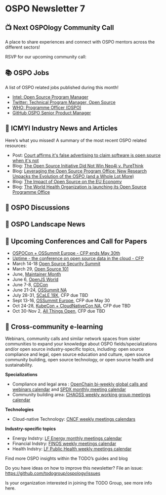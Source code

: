 # OSPO Newsletter 7


## 📺 Next OSPOlogy Community Call

A place to share experiences and connect with OSPO mentors across the different sectors!

RSVP for our upcoming community call:



## 📚 OSPO Jobs

A list of OSPO related jobs published during this month!

* [Intel: Open Source Program Manager](https://jobs.intel.com/ShowJob/Id/3188260/Open-Source-Software-Program-Manager)
* [Twitter: Technical Program Manager, Open Source](https://careers.twitter.com/en/work-for-twitter/202202/b56c1a47-6a1e-401b-b25b-ac887b541f48/da4e6333-04b6-4b97-ac13-fda52e4b1ca5.html/technical-program-manager-open-source.html)
* [WHO: Programme Officer (OSPO)](https://careers.who.int/careersection/ex/jobdetail.ftl?job=2201852&tz=GMT%2B01%3A00&tzname=Europe%2FBerlin)
* [GitHub OSPO Senior Product Manager](https://boards.greenhouse.io/github/jobs/3910679)

## 📌 ICMYI Industry News and Articles

Here’s what you missed! A summary of the most recent OSPO related resources:

* Post: [Court affirms it's false advertising to claim software is open source when it's not](https://opensource.org/blog/court-affirms-its-false-advertising-to-claim-software-is-open-source-when-its-not)
* Blog: [The Open Source Initiative Did Not Win Neo4j v. PureThink](https://writing.kemitchell.com/2022/03/17/OSI-Neo4j-PureThink.html)
* Blog: [Leveraging the Open Source Program Office: New Research Unpacks the Evolution of the OSPO (and a Whole Lot More)](https://www.linuxfoundation.org/blog/leveraging-the-open-source-program-office-new-research-unpacks-the-evolution-of-the-ospo-and-a-whole-lot-more/)
* Blog: [The Impact of Open Source on the EU Economy](https://blog.irvingwb.com/blog/2022/03/impact-of-open-source-on-the-european-community.html)
* Blog: [The World Health Organization is launching its Open Source Programme Office](https://socialimpact.github.com/insights/world-health-organization-OSPO-launch/) 

## 🙋 OSPO Discussions


## 📩 OSPO Landscape News





## 📎 Upcoming Conferences and Call for Papers

* [OSPOCon + OSSummit Europe - CFP ends May 30th](https://events.linuxfoundation.org/open-source-summit-europe/program/cfp/)
* [Uptime - the conference on open source data in the cloud - CFP](https://sessionize.com/uptime-conference-2022/)
* March 14-18 [Open Source Security Summit](https://open-security-summit.org/)
* March 29, [Open Source 101](https://opensource101.com/)
* June, [Maintainer Month](https://github.com/github/devrel/labels/Maintainer%20Month)
* June 6, [OpenJS World](https://events.linuxfoundation.org/openjs-world/)
* June 7-8, [CDCon](https://events.linuxfoundation.org/cdcon/)
* June 21-24, [OSSummit NA](https://events.linuxfoundation.org/open-source-summit-north-america/)
* July 28-31, [SCaLE 19X](https://www.socallinuxexpo.org/scale/19x), CFP due TBD
* Sept 13-16, [OSSummit Europe](https://events.linuxfoundation.org/open-source-summit-europe/), CFP due May 30
* Oct 24-28, [KubeCon + CloudNativeCon NA](https://events.linuxfoundation.org/kubecon-cloudnativecon-north-america/), CFP due TBD
* Oct 30-Nov 2, [All Things Open](https://2021.allthingsopen.org/save-the-date-2022/), CFP due TBD

## 🔭 Cross-community e-learning

Webinars, community calls and similar network spaces from sister communities to expand your knowledge about OSPO fields/specializations and/or open source industry-specific topics, including: open source compliance and legal, open source education and culture, open source community building, open source technology, or open source health and sustainability. 

**Specializations**

* Compliance and legal area : [OpenChain bi-weekly global calls and webinars calendar](https://calendar.google.com/calendar/embed?src=c_08seb6095ofjtfr5fjb5tabgl4%40group.calendar.google.com&ctz=Asia%2FTokyo) and [SPDX monthly meeting calendar](https://wiki.spdx.org/view/General_Meeting)
* Community building area: [CHAOSS weekly working group meetings calendar](https://chaoss.community/participate/)

**Technologies**

* Cloud-native Technology: [CNCF weekly meetings calendars](https://www.cncf.io/calendar/)

**Industry-specific topics**

* Energy Indstry: [LF Energy monthly meetings calendar](https://www.lfenergy.org/events/)
* Financial Indstry: [FINOS weekly meetings calendar](https://www.finos.org/finos-community-calendar)
* Health Indstry: [LF Public Health weekly meetings calendar](https://www.lfph.io/calendar/)


Find more OSPO insights within the TODO’s guides and blog

Do you have ideas on how to improve this newsletter? File an issue: https://github.com/todogroup/ospology/issues

Is your organization interested in joining the TODO Group, see more info here.
